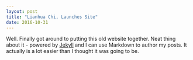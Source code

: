 ```yaml
---
layout: post
title: "Lianhua Chi, Launches Site"
date: 2016-10-31
---
```


Well. Finally got around to putting this old website together. Neat thing about it - powered by [Jekyll](http://jekyllrb.com) and I can use Markdown to author my posts. It actually is a lot easier than I thought it was going to be.
